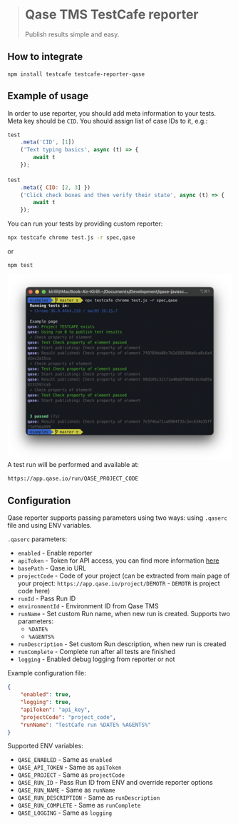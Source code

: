 > # Qase TMS TestCafe reporter
>
> Publish results simple and easy.

## How to integrate

```
npm install testcafe testcafe-reporter-qase
```

## Example of usage

In order to use reporter, you should add meta information to your tests. Meta key should be `CID`.
You should assign list of case IDs to it, e.g.:
```js
test
    .meta('CID', [1])
    ('Text typing basics', async (t) => {
        await t
    });

test
    .meta({ CID: [2, 3] })
    ('Click check boxes and then verify their state', async (t) => {
        await t
    });
```

You can run your tests by providing custom reporter:
```bash
npx testcafe chrome test.js -r spec,qase
```
or
```
npm test
```
![Output of run](examples/screenshots/screenshot.png)​
A test run will be performed and available at:
```
https://app.qase.io/run/QASE_PROJECT_CODE
```
## Configuration

Qase reporter supports passing parameters using two ways: 
using `.qaserc` file and using ENV variables.

`.qaserc` parameters:
- `enabled` - Enable reporter
- `apiToken` - Token for API access, you can find more information
  [here](https://developers.qase.io/#authentication)
- `basePath` - Qase.io URL
- `projectCode` - Code of your project (can be extracted from main
  page of your project: `https://app.qase.io/project/DEMOTR` -
  `DEMOTR` is project code here)
- `runId` - Pass Run ID
- `environmentId` - Environment ID from Qase TMS
- `runName` - Set custom Run name, when new run is created.
  Supports two parameters:
    - `%DATE%`
    - `%AGENTS%`
- `runDescription` - Set custom Run description, when new run is created
- `runComplete` - Complete run after all tests are finished
- `logging` - Enabled debug logging from reporter or not

Example configuration file:
```json
{
    "enabled": true,
    "logging": true,
    "apiToken": "api_key",
    "projectCode": "project_code",
    "runName": "TestCafe run %DATE% %AGENTS%"
}
```

Supported ENV variables:

- `QASE_ENABLED` - Same as `enabled`
- `QASE_API_TOKEN` - Same as `apiToken`
- `QASE_PROJECT` - Same as `projectCode`
- `QASE_RUN_ID` - Pass Run ID from ENV and override reporter options
- `QASE_RUN_NAME` - Same as `runName`
- `QASE_RUN_DESCRIPTION` - Same as `runDescription`
- `QASE_RUN_COMPLETE` - Same as `runComplete`
- `QASE_LOGGING` - Same as `logging`

<!-- references -->

[auth]: https://developers.qase.io/#authentication
